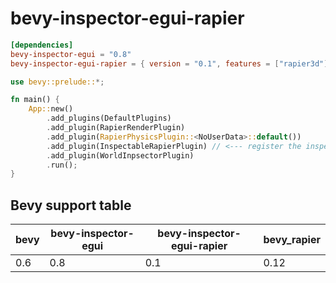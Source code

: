 # bevy-inspector-egui-rapier

```toml
[dependencies]
bevy-inspector-egui = "0.8"
bevy-inspector-egui-rapier = { version = "0.1", features = ["rapier3d"] }
```

```rust
use bevy::prelude::*;

fn main() {
    App::new()
        .add_plugins(DefaultPlugins)
        .add_plugin(RapierRenderPlugin)
        .add_plugin(RapierPhysicsPlugin::<NoUserData>::default())
        .add_plugin(InspectableRapierPlugin) // <--- register the inspectable UI functions for rapier types
        .add_plugin(WorldInpsectorPlugin)
        .run();
}
```

## Bevy support table

| bevy    | bevy-inspector-egui | bevy-inspector-egui-rapier | bevy_rapier
| ------- | ------------------- | -------------------------- | ------
| 0.6     | 0.8                 | 0.1                        | 0.12